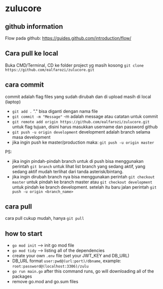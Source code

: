 # zulucore
## github information
Flow pada github: https://guides.github.com/introduction/flow/

## Cara pull ke local
Buka CMD/Terminal, CD ke folder project yg masih kosong
`git clone https://github.com/ealfarozi/zulucore.git`

## cara commit
commit adalah flag files yang sudah dirubah dan di upload masih di local (laptop)
- `git add .` "." bisa diganti dengan nama file
- `git commit -m "Message"` -m adalah message atau catatan untuk commit
- `git remote add origin https://github.com/ealfarozi/zulucore.git` untuk flag tujuan, disini harus masukkan username dan password github
- `git push -u origin development` development adalah branch selama masa development
- jika ingin push ke master/production maka:
`git push -u origin master`

PS:
- jika ingin pindah-pindah branch untuk di push bisa menggunakan perintah `git branch` untuk lihat list branch yang sedang aktif, yang sedang aktif mudah terlihat dari tanda asterisk/bintang.
- jika ingin dirubah branch nya bisa menggunakan perintah `git checkout master` untuk pindah ke branch master atau `git checkout development` untuk pindah ke branch development. setelah itu baru jalan perintah `git push -u origin <branch_name>`

## cara pull
cara pull cukup mudah, hanya `git pull`

## how to start
- `go mod init` --> init go mod file
- `go mod tidy` --> listing all of the dependencies
- create your own `.env` file (set your JWT_KEY and DB_URL)
- DB_URL format `user:pwd@(url:port)/dbname`, example: `root:password@(localhost:3306)/zulu`
- `go run main.go` after this command runs, go will downloading all of the packages
- remove go.mod and go.sum files
